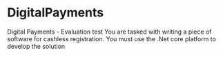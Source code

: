 # DigitalPayments
Digital Payments - Evaluation test You are tasked with writing a piece of software for cashless registration. You must use the .Net core platform to develop the solution

